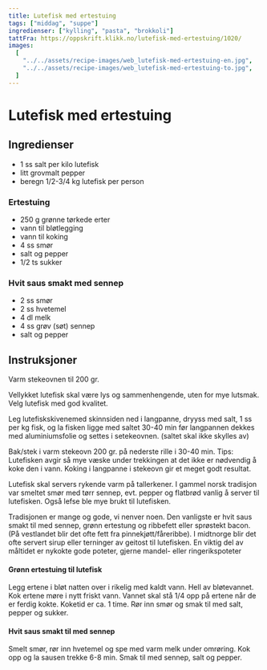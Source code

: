 ```yaml
---
title: Lutefisk med ertestuing
tags: ["middag", "suppe"]
ingredienser: ["kylling", "pasta", "brokkoli"]
tattFra: https://oppskrift.klikk.no/lutefisk-med-ertestuing/1020/
images:
  [
    "../../assets/recipe-images/web_lutefisk-med-ertestuing-en.jpg",
    "../../assets/recipe-images/web_lutefisk-med-ertestuing-to.jpg",
  ]
---
```


# Lutefisk med ertestuing

## Ingredienser

- 1 ss salt per kilo lutefisk
- litt grovmalt pepper
- beregn 1/2-3/4 kg lutefisk per person

### Ertestuing

- 250 g grønne tørkede erter
- vann til bløtlegging
- vann til koking
- 4 ss smør
- salt og pepper
- 1/2 ts sukker

### Hvit saus smakt med sennep

- 2 ss smør
- 2 ss hvetemel
- 4 dl melk
- 4 ss grøv (søt) sennep
- salt og pepper

## Instruksjoner

Varm stekeovnen til 200 gr.

Vellykket lutefisk skal være lys og sammenhengende, uten for mye lutsmak. Velg lutefisk med god kvalitet.

Leg lutefiskskivenemed skinnsiden ned i langpanne, dryyss med salt, 1 ss per kg fisk, og la fisken ligge med saltet 30-40 min før langpannen dekkes med aluminiumsfolie og settes i setekeovnen. (saltet skal ikke skylles av)

Bak/stek i varm stekeovn 200 gr. på nederste rille i 30-40 min. Tips: Lutefisken avgir så mye væske under trekkingen at det ikke er nødvendig å koke den i vann. Koking i langpanne i stekeovn gir et meget godt resultat.

Lutefisk skal servers rykende varm på tallerkener. I gammel norsk tradisjon var smeltet smør med tørr sennep, evt. pepper og flatbrød vanlig å server til lutefisken. Også lefse ble mye brukt til lutefisken.

Tradisjonen er mange og gode, vi nenver noen. Den vanligste er hvit saus smakt til med sennep, grønn ertestung og ribbefett eller sprøstekt bacon. (På vestlandet blir det ofte fett fra pinnekjøtt/fåreribbe). I midtnorge blir det ofte servert sirup eller terninger av geitost til lutefisken. En viktig del av måltidet er nykokte gode poteter, gjerne mandel- eller ringerikspoteter

#### Grønn ertestuing til lutefisk

Legg ertene i bløt natten over i rikelig med kaldt vann. Hell av bløtevannet. Kok ertene møre i nytt friskt vann. Vannet skal stå 1/4 opp på ertene når de er ferdig kokte. Koketid er ca. 1 time. Rør inn smør og smak til med salt, pepper og sukker.

#### Hvit saus smakt til med sennep

Smelt smør, rør inn hvetemel og spe med varm melk under omrøring. Kok opp og la sausen trekke 6-8 min. Smak til med sennep, salt og pepper.
